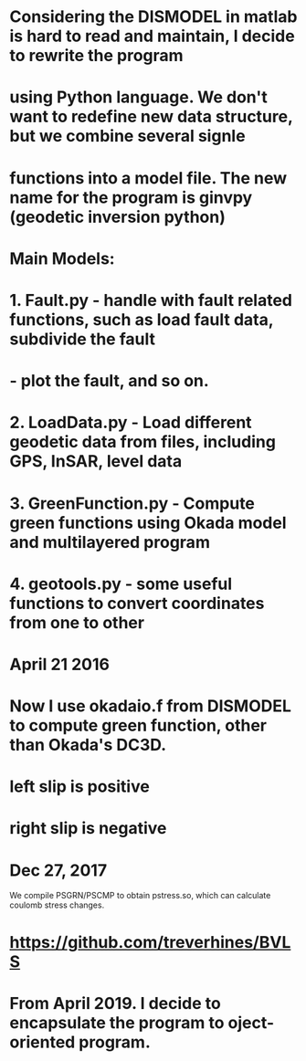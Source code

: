 # Considering the DISMODEL in matlab is hard to read and maintain, I decide to rewrite the program
# using Python language. We don't want to redefine new data structure, but we combine several signle
# functions into a model file. The new name for the program is ginvpy (geodetic inversion python)
# Main Models:
# 1. Fault.py    - handle with fault related functions, such as load fault data, subdivide the fault
#                - plot the fault, and so on.
# 2. LoadData.py - Load different geodetic data from files, including GPS, InSAR, level data

# 3. GreenFunction.py - Compute green functions using Okada model and multilayered program
#
# 4. geotools.py - some useful functions to convert coordinates from one to other


# April 21 2016
# Now I use okadaio.f from DISMODEL to compute green function, other than Okada's DC3D.

# left slip is positive
# right slip is negative

# Dec 27, 2017
We compile PSGRN/PSCMP to obtain pstress.so, which can calculate coulomb stress changes.

# https://github.com/treverhines/BVLS

# From April 2019. I decide to encapsulate the program to oject-oriented program.
